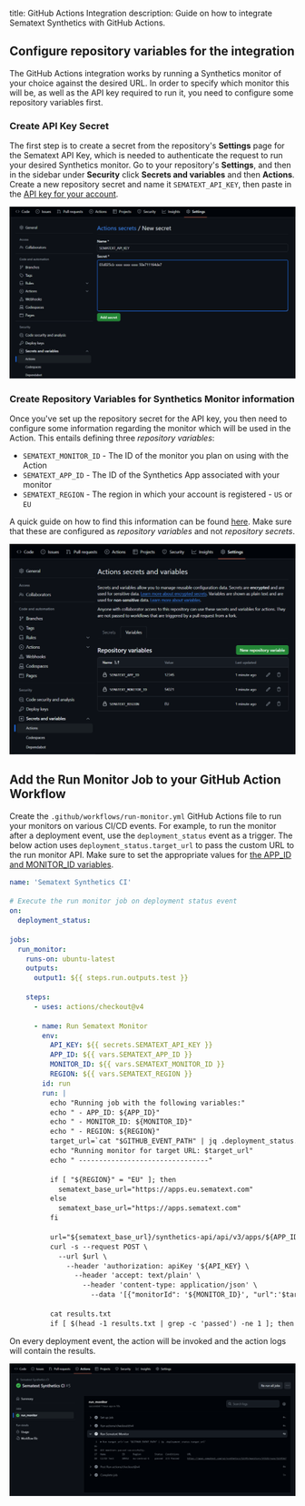 title: GitHub Actions Integration
description: Guide on how to integrate Sematext Synthetics with GitHub Actions.

## Configure repository variables for the integration
The GitHub Actions integration works by running a Synthetics monitor of your choice against the desired URL. In order to specify which monitor this will be, as well as the API key required to run it, you need to configure some repository variables first.

### Create API Key Secret

The first step is to create a secret from the repository's **Settings** page for the Sematext API Key, which is needed to authenticate the request to run your desired Synthetics monitor. Go to your repository's **Settings**, and then in the sidebar under **Security** click **Secrets and variables** and then **Actions**. Create a new repository secret and name it `SEMATEXT_API_KEY`, then paste in the [API key for your account](./overview.md#finding-your-sematext-cloud-accounts-api-key).

![CI/CD GitHub Secret](./images/ci-cd-github-secret.png)


### Create Repository Variables for Synthetics Monitor information

Once you've set up the repository secret for the API key, you then need to configure some information regarding the monitor which will be used in the Action. This entails defining three *repository variables*:
- `SEMATEXT_MONITOR_ID` - The ID of the monitor you plan on using with the Action
- `SEMATEXT_APP_ID` - The ID of the Synthetics App associated with your monitor
- `SEMATEXT_REGION` - The region in which your account is registered - `US` or `EU`

A quick guide on how to find this information can be found [here](./overview.md#finding-your-monitor-information). Make sure that these are configured as *repository variables* and not *repository secrets*.

![CI/CD GitHub Variables](./images/ci-cd-github-repo-variables.png)



## Add the Run Monitor Job to your GitHub Action Workflow

Create the `.github/workflows/run-monitor.yml` GitHub Actions file to run your monitors on various CI/CD events. For example, to run the monitor after a deployment event, use the `deployment_status` event as a trigger. The below action uses `deployment_status.target_url` to pass the custom URL to the run monitor API. Make sure to set the appropriate values for [the APP_ID and MONITOR_ID variables](./overview.md#finding-your-synthetics-app-and-monitor-ids).


```yaml
name: 'Sematext Synthetics CI'

# Execute the run monitor job on deployment status event
on:
  deployment_status:

jobs:
  run_monitor:
    runs-on: ubuntu-latest
    outputs:
      output1: ${{ steps.run.outputs.test }}

    steps:
      - uses: actions/checkout@v4

      - name: Run Sematext Monitor
        env:
          API_KEY: ${{ secrets.SEMATEXT_API_KEY }}
          APP_ID: ${{ vars.SEMATEXT_APP_ID }}
          MONITOR_ID: ${{ vars.SEMATEXT_MONITOR_ID }}
          REGION: ${{ vars.SEMATEXT_REGION }}
        id: run
        run: |
          echo "Running job with the following variables:"
          echo " - APP_ID: ${APP_ID}"
          echo " - MONITOR_ID: ${MONITOR_ID}"
          echo " - REGION: ${REGION}"
          target_url=`cat "$GITHUB_EVENT_PATH" | jq .deployment_status.target_url`
          echo "Running monitor for target URL: $target_url"
          echo " --------------------------------"

          if [ "${REGION}" = "EU" ]; then
            sematext_base_url="https://apps.eu.sematext.com"
          else
            sematext_base_url="https://apps.sematext.com"
          fi

          url="${sematext_base_url}/synthetics-api/api/v3/apps/${APP_ID}/monitors/runs"
          curl -s --request POST \
            --url $url \
              --header 'authorization: apiKey '${API_KEY} \
                --header 'accept: text/plain' \
                  --header 'content-type: application/json' \
                    --data '[{"monitorId": '${MONITOR_ID}', "url":'$target_url'}]' > results.txt

          cat results.txt
          if [ $(head -1 results.txt | grep -c 'passed') -ne 1 ]; then exit 1; fi
```

On every deployment event, the action will be invoked and the action logs will contain the results.

![CI/CD GitHub Actions Logs](./images/ci-cd-github-actions-log.png)
